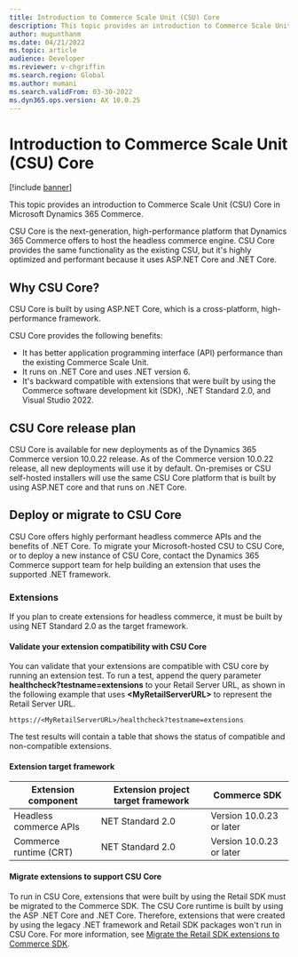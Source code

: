 ```yaml
---
title: Introduction to Commerce Scale Unit (CSU) Core
description: This topic provides an introduction to Commerce Scale Unit (CSU) Core in Microsoft Dynamics 365 Commerce.
author: mugunthanm
ms.date: 04/21/2022
ms.topic: article
audience: Developer
ms.reviewer: v-chgriffin
ms.search.region: Global
ms.author: mumani
ms.search.validFrom: 03-30-2022
ms.dyn365.ops.version: AX 10.0.25
---
```


# Introduction to Commerce Scale Unit (CSU) Core

[!include [banner](../includes/banner.md)]

This topic provides an introduction to Commerce Scale Unit (CSU) Core in Microsoft Dynamics 365 Commerce.

CSU Core is the next-generation, high-performance platform that Dynamics 365 Commerce offers to host the headless commerce engine. CSU Core provides the same functionality as the existing CSU, but it's highly optimized and performant because it uses ASP.NET Core and .NET Core.

## Why CSU Core?

CSU Core is built by using ASP.NET Core, which is a cross-platform, high-performance framework.

CSU Core provides the following benefits:

- It has better application programming interface (API) performance than the existing Commerce Scale Unit.
- It runs on .NET Core and uses .NET version 6.
- It's backward compatible with extensions that were built by using the Commerce software development kit (SDK), .NET Standard 2.0, and Visual Studio 2022.

## CSU Core release plan

CSU Core is available for new deployments as of the Dynamics 365 Commerce version 10.0.22 release. As of the Commerce version 10.0.22 release, all new deployments will use it by default. On-premises or CSU self-hosted installers will use the same CSU Core platform that is built by using ASP.NET core and that runs on .NET Core.

## Deploy or migrate to CSU Core

CSU Core offers highly performant headless commerce APIs and the benefits of .NET Core. To migrate your Microsoft-hosted CSU to CSU Core, or to deploy a new instance of CSU Core, contact the Dynamics 365 Commerce support team for help building an extension that uses the supported .NET framework.

### Extensions

If you plan to create extensions for headless commerce, it must be built by using NET Standard 2.0 as the target framework.

#### Validate your extension compatibility with CSU Core

You can validate that your extensions are compatible with CSU core by running an extension test. To run a test, append the query parameter **healthcheck?testname=extensions** to your Retail Server URL, as shown in the following example that uses **\<MyRetailServerURL\>** to represent the Retail Server URL.

`https://<MyRetailServerURL>/healthcheck?testname=extensions`

The test results will contain a table that shows the status of compatible and non-compatible extensions.

#### Extension target framework

| Extension component | Extension project target framework | Commerce SDK |
|--- | --- | --- |
| Headless commerce APIs | NET Standard 2.0 | Version 10.0.23 or later |
| Commerce runtime (CRT) | NET Standard 2.0 | Version 10.0.23 or later |

#### Migrate extensions to support CSU Core

To run in CSU Core, extensions that were built by using the Retail SDK must be migrated to the Commerce SDK. The CSU Core runtime is built by using the ASP .NET Core and .NET Core. Therefore, extensions that were created by using the legacy .NET framework and Retail SDK packages won't run in CSU Core. For more information, see [Migrate the Retail SDK extensions to Commerce SDK](retail-sdk/migrate-commerce-sdk.md).
